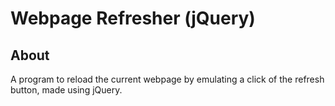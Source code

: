 # Webpage Refresher (jQuery)

## About

A program to reload the current webpage by emulating a click of the refresh button, made using jQuery.
